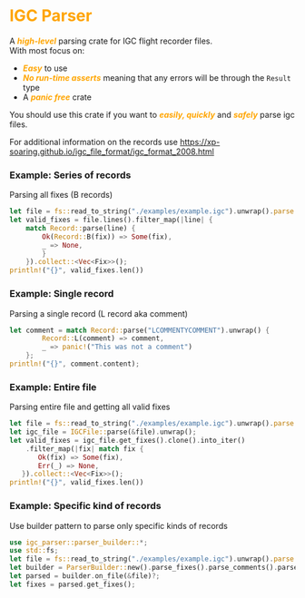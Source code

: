 # <span style="color:orange">IGC Parser</span>
A <span style="color:orange"><strong>*high-level*</strong></span> parsing crate for IGC flight recorder files.
<br /> With most focus on: 
- <span style="color:orange"><strong>*Easy*</strong></span> to use
- <span style="color:orange"><strong>*No run-time asserts*</strong></span> meaning that any errors will be through the ```Result``` type
- A  <span style="color:orange"><em><strong>*panic free*</strong></em></span> crate
  
You should use this crate if you want to <span style="color:orange"><strong>*easily, quickly*</strong></span> and <span style="color:orange"><strong>*safely*</strong></span> parse igc files.


For additional information on the records use https://xp-soaring.github.io/igc_file_format/igc_format_2008.html

### Example: Series of records
Parsing all fixes (B records)
```rust
let file = fs::read_to_string("./examples/example.igc").unwrap().parse::<String>().unwrap();
let valid_fixes = file.lines().filter_map(|line| {
    match Record::parse(line) {
        Ok(Record::B(fix)) => Some(fix),
        _ => None,
        }
    }).collect::<Vec<Fix>>();
println!("{}", valid_fixes.len())
```

### Example: Single record
Parsing a single record (L record aka comment)
```rust
let comment = match Record::parse("LCOMMENTYCOMMENT").unwrap() {
        Record::L(comment) => comment,
        _ => panic!("This was not a comment")
    };
println!("{}", comment.content);
```

### Example: Entire file
Parsing entire file and getting all valid fixes
```rust
let file = fs::read_to_string("./examples/example.igc").unwrap().parse::<String>().unwrap();
let igc_file = IGCFile::parse(&file).unwrap();
let valid_fixes = igc_file.get_fixes().clone().into_iter()
    .filter_map(|fix| match fix {
       Ok(fix) => Some(fix),
       Err(_) => None,
   }).collect::<Vec<Fix>>();
println!("{}", valid_fixes.len())
```

### Example: Specific kind of records
Use builder pattern to parse only specific kinds of records
```rust
use igc_parser::parser_builder::*;
use std::fs;
let file = fs::read_to_string("./examples/example.igc").unwrap().parse::<String>().unwrap();
let builder = ParserBuilder::new().parse_fixes().parse_comments().parse_task_info();
let parsed = builder.on_file(&file)?;
let fixes = parsed.get_fixes();
```